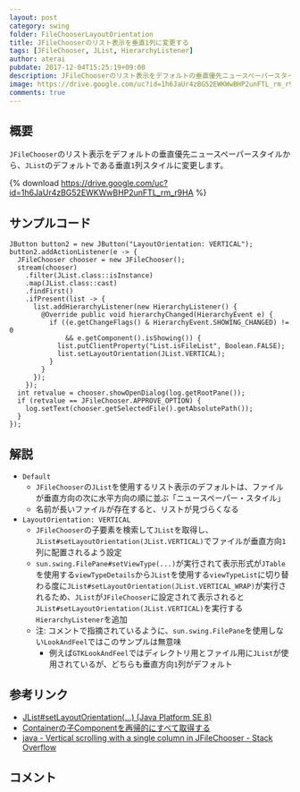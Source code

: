 ```yaml
---
layout: post
category: swing
folder: FileChooserLayoutOrientation
title: JFileChooserのリスト表示を垂直1列に変更する
tags: [JFileChooser, JList, HierarchyListener]
author: aterai
pubdate: 2017-12-04T15:25:19+09:00
description: JFileChooserのリスト表示をデフォルトの垂直優先ニュースペーパースタイルから、JListのデフォルトである垂直1列スタイルに変更します。
image: https://drive.google.com/uc?id=1h6JaUr4zBG52EWKWwBHP2unFTL_rm_r9HA
comments: true
---
```

## 概要
`JFileChooser`のリスト表示をデフォルトの垂直優先ニュースペーパースタイルから、`JList`のデフォルトである垂直`1`列スタイルに変更します。

{% download https://drive.google.com/uc?id=1h6JaUr4zBG52EWKWwBHP2unFTL_rm_r9HA %}

## サンプルコード
<pre class="prettyprint"><code>JButton button2 = new JButton("LayoutOrientation: VERTICAL");
button2.addActionListener(e -&gt; {
  JFileChooser chooser = new JFileChooser();
  stream(chooser)
    .filter(JList.class::isInstance)
    .map(JList.class::cast)
    .findFirst()
    .ifPresent(list -&gt; {
      list.addHierarchyListener(new HierarchyListener() {
        @Override public void hierarchyChanged(HierarchyEvent e) {
          if ((e.getChangeFlags() &amp; HierarchyEvent.SHOWING_CHANGED) != 0
              &amp;&amp; e.getComponent().isShowing()) {
            list.putClientProperty("List.isFileList", Boolean.FALSE);
            list.setLayoutOrientation(JList.VERTICAL);
          }
        }
      });
    });
  int retvalue = chooser.showOpenDialog(log.getRootPane());
  if (retvalue == JFileChooser.APPROVE_OPTION) {
    log.setText(chooser.getSelectedFile().getAbsolutePath());
  }
});
</code></pre>

## 解説
- `Default`
    - `JFileChooser`の`JList`を使用するリスト表示のデフォルトは、ファイルが垂直方向の次に水平方向の順に並ぶ「ニュースペーパー・スタイル」
    - 名前が長いファイルが存在すると、リストが見づらくなる
- `LayoutOrientation: VERTICAL`
    - `JFileChooser`の子要素を検索して`JList`を取得し、`JList#setLayoutOrientation(JList.VERTICAL)`でファイルが垂直方向`1`列に配置されるよう設定
    - `sun.swing.FilePane#setViewType(...)`が実行されて表示形式が`JTable`を使用する`viewTypeDetails`から`JList`を使用する`viewTypeList`に切り替わる度に`JList#setLayoutOrientation(JList.VERTICAL_WRAP)`が実行されるため、`JList`が`JFileChooser`に設定されて表示されると`JList#setLayoutOrientation(JList.VERTICAL)`を実行する`HierarchyListener`を追加
    - 注: コメントで指摘されているように、`sun.swing.FilePane`を使用しない`LookAndFeel`ではこのサンプルは無意味
        - 例えば`GTKLookAndFeel`ではディレクトリ用とファイル用に`JList`が使用されているが、どちらも垂直方向`1`列がデフォルト

<!-- dummy comment line for breaking list -->

## 参考リンク
- [JList#setLayoutOrientation(...) (Java Platform SE 8)](https://docs.oracle.com/javase/jp/8/docs/api/javax/swing/JList.html#setLayoutOrientation-int-)
- [Containerの子Componentを再帰的にすべて取得する](https://ateraimemo.com/Swing/GetComponentsRecursively.html)
- [java - Vertical scrolling with a single column in JFileChooser - Stack Overflow](https://stackoverflow.com/questions/47569152/vertical-scrolling-with-a-single-column-in-jfilechooser)

<!-- dummy comment line for breaking list -->

## コメント
